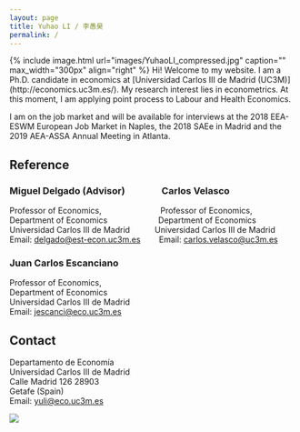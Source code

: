 ```yaml
---
layout: page
title: Yuhao LI / 李愚昊
permalink: /
---
```

<html>
<head>
<!-- Global site tag (gtag.js) - Google Analytics -->
<script async src="https://www.googletagmanager.com/gtag/js?id=UA-123587654-1"></script>
<script>
  window.dataLayer = window.dataLayer || [];
  function gtag(){dataLayer.push(arguments);}
  gtag('js', new Date());

  gtag('config', 'UA-123587654-1');
</script>
</head>
</html>
{% include image.html url="images/YuhaoLI_compressed.jpg" caption="" max_width="300px" align="right" %}
Hi! Welcome to my website. I am a Ph.D. candidate in economics at [Universidad Carlos III de Madrid (UC3M)](http://economics.uc3m.es/). My research interest lies in econometrics.
At this moment, I am applying point process to Labour and Health Economics.   

I am on the job market and will be available for interviews at the 2018 EEA-ESWM European Job Market in Naples, the 2018 SAEe in Madrid and the 2019 AEA-ASSA Annual Meeting in Atlanta.

## Reference
### Miguel Delgado (Advisor)    &emsp; &emsp; &emsp; Carlos Velasco                         
Professor of Economics,         &emsp; &emsp; &emsp; &emsp;&emsp;&emsp;&nbsp;Professor of Economics,                  
Department of Economics         &emsp; &emsp; &emsp; &emsp;&emsp; Department of Economics                  
Universidad Carlos III de Madrid &emsp; &ensp;  &ensp; Universidad Carlos III de Madrid         
Email: [delgado@est-econ.uc3m.es](mailto:delgado@est-econ.uc3m.es)   &emsp; &ensp;  Email: [carlos.velasco@uc3m.es](mailto:carlos.velasco@uc3m.es)  


### Juan Carlos Escanciano
Professor of Economics,                                 
Department of Economics                                 
Universidad Carlos III de Madrid                        
Email: [jescanci@eco.uc3m.es](mailto:jescanci@eco.uc3m.es) 


## Contact

Departamento de Economía <br />
Universidad Carlos III de Madrid <br />
Calle Madrid 126 28903 <br />
Getafe (Spain) <br />
Email: [yuli@eco.uc3m.es](mailto:yuli@eco.uc3m.es)

<img src="https://78.media.tumblr.com/28a92b253dfca9ba2c9b846f17dc9405/tumblr_p9eh6zqwAQ1xuk2jbo1_500.png" />


